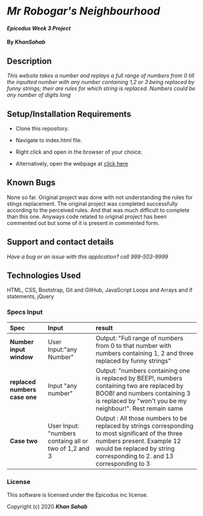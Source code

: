 # _Mr Robogar's Neighbourhood_

#### _Epicodus Week 3 Project_

#### By _**KhanSahab**_

## Description

_This website takes a number and replays a full range of numbers from 0 till the inputted number with any number containing 1,2 or 3 being replaced by funny strings; their are rules for which string is replaced. Numbers could be any number of digits long_

## Setup/Installation Requirements

* Clone this repository.
* Navigate to index.html file.
* Right click and open in the browser of your choice.

* Alternatively, open the webpage at [click here](https://nkhakwan.github.io/week3RepeatProject/)

## Known Bugs

None so far. Original project was done with not understanding the rules for stings replacement. The original project was completed successfully according to the perceived rules. And that was much difficult to complete than this one. Anyways code related to original project has been commented out but some of it is present in commented form.

## Support and contact details

_Have a bug or an issue with this application? call 999-503-9999_

## Technologies Used

HTML,
CSS,
Bootstrap,
Git and GitHub,
JavaScript Loops and Arrays and if statements,
jQuery

### Specs Input
| Spec | Input | result |
| :-------------  | :-----------------------------------------------------| :----------------------------------------|
| **Number input window**  | User Input:"any Number" | Output: "Full range of numbers from 0 to that number with numbers containing 1, 2 and three replaced by funny strings" |
| **replaced numbers case one** | Input "any number" | Output: "numbers containing one is replaced by BEEP!, numbers containing two are replaced by BOOB! and numbers containing 3 is replaced by "won't you be my neighbour!". Rest remain same|
| **Case two** | User Input: "numbers containg all or two of 1,2 and 3| Output : All those numbers to be replaced by strings corresponding to most significant of the three numbers present. Example 12 would be replaced by string corresponding to 2. and 13 corresponding to 3 |

### License
This software is licensed under the Epicodus inc license.

Copyright (c) 2020 **_Khan Sahab_**























